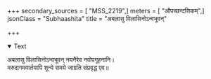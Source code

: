 +++
secondary_sources = [ "MSS_2219",]
meters = [ "औपच्छन्दसिकम्",]
jsonClass = "Subhaashita"
title = "अबलासु विलासिनोऽन्वभूवन्"

+++

<details open><summary>Text</summary>

अबलासु विलासिनोऽन्वभूवन् नयनैरेव नवोपगूहनानि।  
मरुदागमवार्तयापि शून्ये समये जाग्रति संप्रवृद्ध एव॥
</details>

